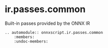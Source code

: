 # ir.passes.common

Built-in passes provided by the ONNX IR

```{eval-rst}
.. automodule:: onnxscript.ir.passes.common
    :members:
    :undoc-members:

```
